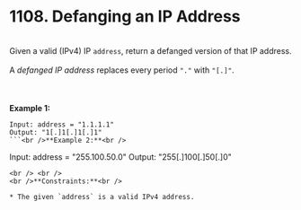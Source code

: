 # 1108. Defanging an IP Address

<br />Given a valid (IPv4) IP `address`, return a defanged version of that IP address.<br />
<br />A <em>defanged IP address</em> replaces every period `"."` with `"[.]"`.<br />
<br /> <br />
<br />**Example 1:**<br />
```
Input: address = "1.1.1.1"
Output: "1[.]1[.]1[.]1"
```<br />**Example 2:**<br />
```
Input: address = "255.100.50.0"
Output: "255[.]100[.]50[.]0"
```
<br /> <br />
<br />**Constraints:**<br />

* The given `address` is a valid IPv4 address.